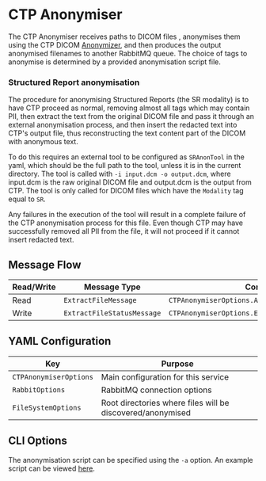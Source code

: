 # CTP Anonymiser

The CTP Anonymiser receives paths to DICOM files , anonymises them using the CTP DICOM [Anonymizer](https://mircwiki.rsna.org/index.php?title=The_CTP_DICOM_Anonymizer), and then produces the output anonymised filenames to another RabbitMQ queue. The choice of tags to anonymise is determined by a provided anonymisation script file.

### Structured Report anonymisation

The procedure for anonymising Structured Reports (the SR modality) is to have
CTP proceed as normal, removing almost all tags which may contain PII, then
extract the text from the original DICOM file and pass it through an external
anonymisation process, and then insert the redacted text into CTP's output file,
thus reconstructing the text content part of the DICOM with anonymous text.

To do this requires an external tool to be configured as `SRAnonTool` in the yaml,
which should be the full path to the tool, unless it is in the current directory.
The tool is called with `-i input.dcm -o output.dcm`, where input.dcm is the raw
original DICOM file and output.dcm is the output from CTP. The tool is only called
for DICOM files which have the `Modality` tag equal to `SR`.

Any failures in the execution of the tool will result in a complete failure of
the CTP anonymisation process for this file. Even though CTP may have successfully
removed all PII from the file, it will not proceed if it cannot insert redacted text.

## Message Flow

| Read/Write | Message Type               | Config Property                                         |
| ---------- | -------------------------- | ------------------------------------------------------- |
| Read       | `ExtractFileMessage`       | `CTPAnonymiserOptions.AnonFileConsumerOptions`          |
| Write      | `ExtractFileStatusMessage` | `CTPAnonymiserOptions.ExtractFileStatusProducerOptions` |

## YAML Configuration

| Key                    | Purpose                                                    |
| ---------------------- | ---------------------------------------------------------- |
| `CTPAnonymiserOptions` | Main configuration for this service                        |
| `RabbitOptions`        | RabbitMQ connection options                                |
| `FileSystemOptions`    | Root directories where files will be discovered/anonymised |

## CLI Options

The anonymisation script can be specified using the `-a` option. An example script can be viewed [here](/data/ctp/ctp-allowlist.script).
